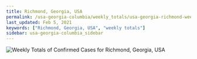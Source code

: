 ```yaml
---
title: Richmond, Georgia, USA
permalink: /usa-georgia-columbia/weekly_totals/usa-georgia-richmond-weekly_totals.html
last_updated: Feb 5, 2021
keywords: ["Richmond, Georgia, USA", "weekly totals"]
sidebar: usa-georgia-columbia_sidebar
---
```


![Weekly Totals of Confirmed Cases for Richmond, Georgia, USA](/covid_tracker/images/graphs/usa-georgia-richmond-weekly_totals_graph.png)
